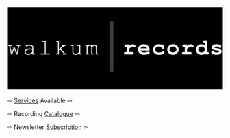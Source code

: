 <link href="./src/css/styles.css" rel="stylesheet" />

<div class="center">

<img src="./src/images/walkum_records.png" alt="walkum picture" class="title_picture">

<span>&#8680;</span> [Services](./src/services.md) Available <span>&#8678;</span>

<span>&#8680;</span> Recording <a href="https://www.youtube.com/channel/UC1UIB7tCZ-2bVhwn2m3xivA" target="_blank">Catalogue</a> <span>&#8678;</span>

<span>&#8680;</span> Newsletter <a href="https://ddaaggeett.substack.com/" target="_blank">Subscription</a> <span>&#8678;</span>

</div>
